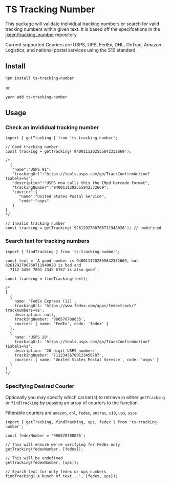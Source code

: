# TS Tracking Number
This package will validate individual tracking numbers or search for valid tracking numbers within given text. It is based off the specifcations in the [jkeen/tracking_number](https://github.com/jkeen/tracking_number) repository.

Current supported Couriers are USPS, UPS, FedEx, DHL, OnTrac, Amazon Logistics, and national postal services using the S10 standard.

## Install
`npm install ts-tracking-number`

or

`yarn add ts-tracking-number`

## Usage

### Check an invididual tracking number
```
import { getTracking } from 'ts-tracking-number';

// Good tracking number
const tracking = getTracking('9400111202555842332669');

/*
  {
   "name":"USPS 91",
   "trackingUrl":"https://tools.usps.com/go/TrackConfirmAction?tLabels=%s",
   "description":"USPS now calls this the IMpd barcode format",
   "trackingNumber":"9400111202555842332669",
   "courier":{
      "name":"United States Postal Service",
      "code":"usps"
   }
}
*/

// Invalid tracking number
const tracking = getTracking('9261292700768711948020'); // undefined

```

### Search text for tracking numbers
```
import { findTracking } from 'ts-tracking-number';

const text = `A good number is 9400111202555842332669, but 9261292700768711948020 is bad and
  7112 3456 7891 2345 6787 is also good`;

const tracking = findTracking(text);

/*
[
  {
    name: 'FedEx Express (12)',
    trackingUrl: 'https://www.fedex.com/apps/fedextrack/?tracknumbers=%s',
    description: null,
    trackingNumber: '986578788855',
    courier: { name: 'FedEx', code: 'fedex' }
  },
  {
    name: 'USPS 20',
    trackingUrl: 'https://tools.usps.com/go/TrackConfirmAction?tLabels=%s',
    description: '20 digit USPS numbers',
    trackingNumber: '71123456789123456787',
    courier: { name: 'United States Postal Service', code: 'usps' }
  }
]
*/

```

### Specifying Desired Courier
Optionally you may specify which carrier(s) to retrieve in either `getTracking` or `findTracking` by passing an array of couriers to the function.

Filterable couriers are `amazon`, `dhl`, `fedex`, `ontrac`, `s10`, `ups`, `usps`

```
import { getTracking, findTracking, ups, fedex } from 'ts-tracking-number';

const fedexNumber = '986578788855';

// This will ensure we're verifying for FedEx only
getTracking(fedexNumber, [fedex]);

// This will be undefined
getTracking(fedexNumber, [ups]);

// Search text for only fedex or ups numbers
findTracking('A bunch of text...', [fedex, ups]);
```